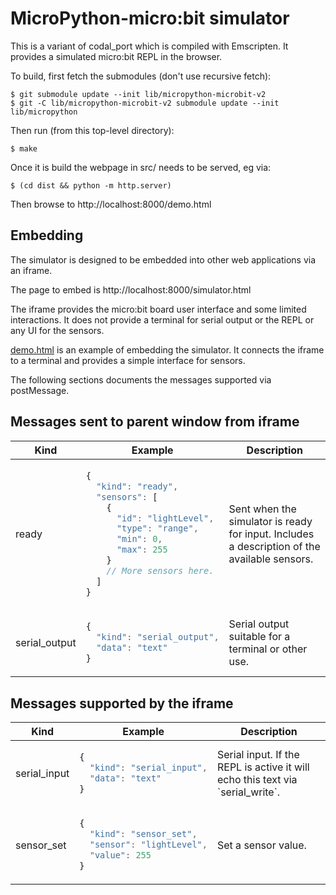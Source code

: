 MicroPython-micro:bit simulator
===============================

This is a variant of codal_port which is compiled with Emscripten.  It
provides a simulated micro:bit REPL in the browser.

To build, first fetch the submodules (don't use recursive fetch):

    $ git submodule update --init lib/micropython-microbit-v2
    $ git -C lib/micropython-microbit-v2 submodule update --init lib/micropython

Then run (from this top-level directory):

    $ make

Once it is build the webpage in src/ needs to be served, eg via:

    $ (cd dist && python -m http.server)

Then browse to http://localhost:8000/demo.html

## Embedding

The simulator is designed to be embedded into other web applications
via an iframe.

The page to embed is http://localhost:8000/simulator.html

The iframe provides the micro:bit board user interface and some limited
interactions. It does not provide a terminal for serial output or the 
REPL or any UI for the sensors.

[demo.html](./src/demo.html) is an example of embedding the simulator.
It connects the iframe to a terminal and provides a simple interface for 
sensors.

The following sections documents the messages supported via postMessage.

## Messages sent to parent window from iframe

<table>
<thead>
<tr>
<th>Kind
<th>Example
<th>Description
<tbody>
<tr>
<td>ready
<td>

```javascript
{ 
  "kind": "ready", 
  "sensors": [ 
    { 
      "id": "lightLevel", 
      "type": "range", 
      "min": 0, 
      "max": 255
    }
    // More sensors here.
  ] 
}
```

<td>Sent when the simulator is ready for input. Includes a description of the available sensors.
<tr>
<td>serial_output
<td>

```javascript
{ 
  "kind": "serial_output",
  "data": "text" 
}
```

<td>Serial output suitable for a terminal or other use.
</table>


## Messages supported by the iframe

<table>
<thead>
<tr>
<th>Kind
<th>Example
<th>Description
<tbody>
<tr>
<td>serial_input
<td>

```javascript
{ 
  "kind": "serial_input",
  "data": "text"
}
```

<td>Serial input. If the REPL is active it will echo this text via `serial_write`.
<tr>
<td>sensor_set
<td>

```javascript
{ 
  "kind": "sensor_set",
  "sensor": "lightLevel",
  "value": 255 
}
```

<td>Set a sensor value.
</table>
